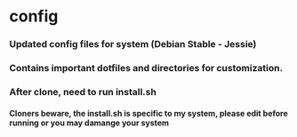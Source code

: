 # config
### Updated config files for system (Debian Stable - Jessie)
### Contains important dotfiles and directories for customization.
### After clone, need to run install.sh
#### Cloners beware, the install.sh is specific to my system, please edit before running or you may damange your system

